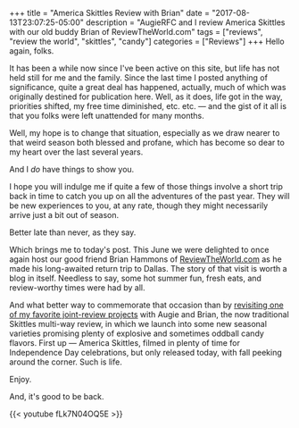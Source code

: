 +++
title = "America Skittles Review with Brian"
date = "2017-08-13T23:07:25-05:00"
description = "AugieRFC and I review America Skittles with our old buddy Brian of ReviewTheWorld.com"
tags = ["reviews", "review the world", "skittles", "candy"]
categories = ["Reviews"]
+++
Hello again, folks.

It has been a while now since I've been active on this site, but life has not held still for me and the family. Since the last time I posted anything of significance, quite a great deal has happened, actually, much of which was originally destined for publication here. Well, as it does, life got in the way, priorities shifted, my free time diminished, etc. etc. — and the gist of it all is that you folks were left unattended for many months. 

Well, my hope is to change that situation, especially as we draw nearer to that weird season both blessed and profane, which has become so dear to my heart over the last several years. 

And I _do_ have things to show you.

I hope you will indulge me if quite a few of those things involve a short trip back in time to catch you up on all the adventures of the past year. They will be new experiences to you, at any rate, though they might necessarily arrive just a bit out of season.

Better late than never, as they say.

Which brings me to today's post. This June we were delighted to once again host our good friend Brian Hammons of [ReviewTheWorld.com](http://www.reviewtheworld.com/) as he made his long-awaited return trip to Dallas. The story of that visit is worth a blog in itself. Needless to say, some hot summer fun, fresh eats, and review-worthy times were had by all.

And what better way to commemorate that occasion than by [revisiting one of my favorite joint-review projects](http://www.reviewtheworld.com/2015/04/skittles-four-ways.html) with Augie and Brian, the now traditional Skittles multi-way review, in which we launch into some new seasonal varieties promising plenty of explosive and sometimes oddball candy flavors. First up — America Skittles, filmed in plenty of time for Independence Day celebrations, but only released today, with fall peeking around the corner. Such is life.

Enjoy. 

And, it's good to be back.

{{< youtube fLk7N04OQ5E >}}
